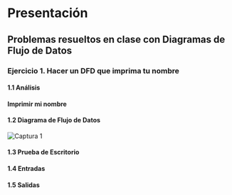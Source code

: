 #  Presentación
##  Problemas resueltos en clase con Diagramas de Flujo de Datos
###  Ejercicio 1. Hacer un DFD que imprima tu nombre
####  1.1 Análisis
####  Imprimir mi nombre
####  1.2 Diagrama de Flujo de Datos
![Captura 1](https://user-images.githubusercontent.com/113397533/190943389-8b45e418-929d-44d2-8fee-676ada65c39c.PNG)
####  1.3 Prueba de Escritorio

####  1.4 Entradas

####  1.5 Salidas
